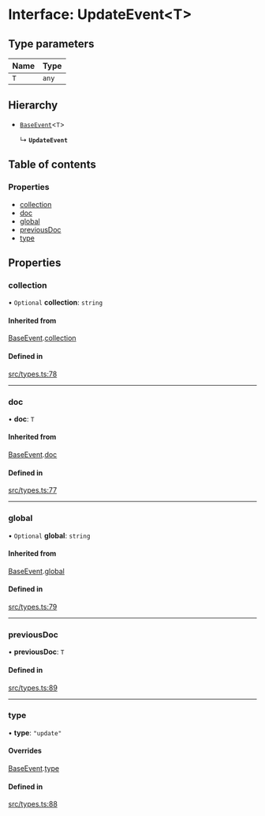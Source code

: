 # Interface: UpdateEvent\<T\>

## Type parameters

| Name | Type |
| :------ | :------ |
| `T` | `any` |

## Hierarchy

- [`BaseEvent`](BaseEvent.md)\<`T`\>

  ↳ **`UpdateEvent`**

## Table of contents

### Properties

- [collection](UpdateEvent.md#collection)
- [doc](UpdateEvent.md#doc)
- [global](UpdateEvent.md#global)
- [previousDoc](UpdateEvent.md#previousdoc)
- [type](UpdateEvent.md#type)

## Properties

### collection

• `Optional` **collection**: `string`

#### Inherited from

[BaseEvent](BaseEvent.md).[collection](BaseEvent.md#collection)

#### Defined in

[src/types.ts:78](https://github.com/GeorgeHulpoi/payload-dependencies-graph/blob/bf25d07/src/types.ts#L78)

___

### doc

• **doc**: `T`

#### Inherited from

[BaseEvent](BaseEvent.md).[doc](BaseEvent.md#doc)

#### Defined in

[src/types.ts:77](https://github.com/GeorgeHulpoi/payload-dependencies-graph/blob/bf25d07/src/types.ts#L77)

___

### global

• `Optional` **global**: `string`

#### Inherited from

[BaseEvent](BaseEvent.md).[global](BaseEvent.md#global)

#### Defined in

[src/types.ts:79](https://github.com/GeorgeHulpoi/payload-dependencies-graph/blob/bf25d07/src/types.ts#L79)

___

### previousDoc

• **previousDoc**: `T`

#### Defined in

[src/types.ts:89](https://github.com/GeorgeHulpoi/payload-dependencies-graph/blob/bf25d07/src/types.ts#L89)

___

### type

• **type**: ``"update"``

#### Overrides

[BaseEvent](BaseEvent.md).[type](BaseEvent.md#type)

#### Defined in

[src/types.ts:88](https://github.com/GeorgeHulpoi/payload-dependencies-graph/blob/bf25d07/src/types.ts#L88)
